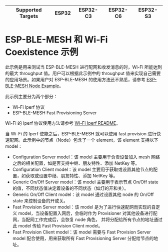 | Supported Targets | ESP32 | ESP32-C3 | ESP32-C6 | ESP32-S3 |
| ----------------- | ----- | -------- | -------- | -------- |

ESP-BLE-MESH 和 Wi-Fi Coexistence 示例
==========================================

此示例是用来测试当 ESP-BLE-MESH 进行配网和收发消息的时，Wi-Fi 所能达到的最大 throughput 值。用户可以根据此示例中的 throughput 值来实现自己需要的应用场景。如果用户对 ESP-BLE-MESH 的使用方法还不熟悉，请参考 [ESP-BLE-MESH Node Example](../onoff_models/onoff_server/README.md)。

此示例主要分为两个部分：

- Wi-Fi Iperf 协议
- ESP-BLE-MESH Fast Provisioning Server

Wi-Fi 的 Iperf 协议使用方法请参考 [Wi-Fi Iperf README](../../../wifi/iperf/README.md)。

当 Wi-Fi 的 Iperf 使能之后，ESP-BLE-MESH 就可以使用 fast provision 进行快速配网。此示例中的节点（Node）包含了一个 element，该 element 支持以下 model：

- Configuration Server model：该 model 主要用于负责设备加入 mesh 网络之后的相关配置，如是否支持中继、朋友特性、添加 NetKey 等。
- Configuration Client model：该 model 主要用于获取或设置其他节点的配置，如获取或设置中继、朋友特性、添加 NetKey 等。
- Generic On/Off Server model：该 model 主要用于表示节点 On/Off state 的值，不同状态值决定着设备的不同状态（如灯的开和关）。
- Generic On/Off Client model：该 model 通过设置其他 node 的 On/Off state 来控制设备的开或关。
- Fast Provision Server model：该 model 是为了进行快速配网而实现的自定义 model，当设备配置入网后，会临时作为 Provisioner 对其他设备进行配网，当配网工作完成后，会恢复 node 角色， 并将分配给所有节点的地址通过此 model 传给 Fast Provision Client model。
- Fast Provision Client model：该 model 需要与 Fast Provision Server model 配合使用，用来获取所有 Fast Provisioning Server 分配给节点的地址。
